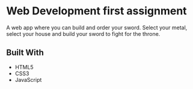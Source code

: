 # Web Development first assignment

A web app where you can build and order your sword.
Select your metal, select your house and build your sword to fight for the throne.

## Built With

* HTML5
* CSS3
* JavaScript
